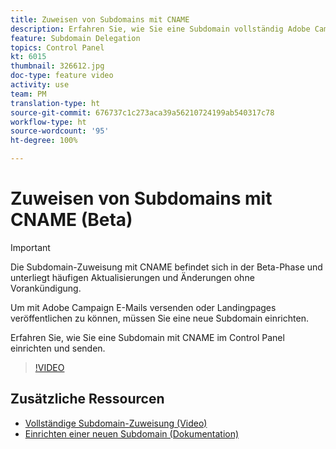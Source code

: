 ```yaml
---
title: Zuweisen von Subdomains mit CNAME
description: Erfahren Sie, wie Sie eine Subdomain vollständig Adobe Campaign zuweisen.
feature: Subdomain Delegation
topics: Control Panel
kt: 6015
thumbnail: 326612.jpg
doc-type: feature video
activity: use
team: PM
translation-type: ht
source-git-commit: 676737c1c273aca39a56210724199ab540317c78
workflow-type: ht
source-wordcount: '95'
ht-degree: 100%

---
```



# Zuweisen von Subdomains mit CNAME (Beta)

>[!IMPORTANT]
>
> Die Subdomain-Zuweisung mit CNAME befindet sich in der Beta-Phase und unterliegt häufigen Aktualisierungen und Änderungen ohne Vorankündigung.

Um mit Adobe Campaign E-Mails versenden oder Landingpages veröffentlichen zu können, müssen Sie eine neue Subdomain einrichten.

Erfahren Sie, wie Sie eine Subdomain mit CNAME im Control Panel einrichten und senden.

>[!VIDEO](https://video.tv.adobe.com/v/326612?quality=12&captions=ger)

## Zusätzliche Ressourcen

* [Vollständige Subdomain-Zuweisung (Video)](./subdomain-delegation.md)
* [Einrichten einer neuen Subdomain (Dokumentation)](https://docs.adobe.com/content/help/de-DE/control-panel/using/subdomains-and-certificates/setting-up-new-subdomain.html)
